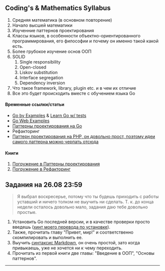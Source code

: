 ## Coding's & Mathematics Syllabus
1. Средняя математика (в основном повторение)
2. Начало высшей математики
3. Изученние паттернов проектирования
4. Классы языков, в особенности объектно-ориентированного программирования, его философии и почему он именно такой какой есть.
5. Более грубокое изучение основ ООП
6.  SOLID
	1. Single responsibility
	2. Open-closed
	3. Liskov substitution
	4. Interface segregation
	5. Dependency inversion
7. Что такое framework, library, plugin etc. и в чем их отличие
8. Все это будет происходить вместе с обучением языка Go


#### Временные ссылки/статьи
- [Go by Examples](https://gobyexample.com/) & [Learn Go w/ tests](https://quii.gitbook.io/learn-go-with-tests)
- [Go Web Examples](https://gowebexamples.com/)
- [Паттерны проектирования на Go](https://github.com/tmrts/go-patterns)
- Рефакторинг
- [Паттерн проектирования на PHP, он довольно прост, поэтому идеи самого паттерна можно черпать отсюда](https://github.com/kamranahmedse/design-patterns-for-humans)


#### Книги
1. [Погружение в Паттерны проектирования](https://mega.nz/#!YDhVzQII!5PXAwG3xvKqtOyEOBGuFEXMdbB_4ZejeZBEYsM43xhg)
2. [Погружение в Рефакторинг](https://mega.nz/#!dOpz3KDI!-H5Cl3H8q0-QoJxG2J4YzCeuB0iQrkmXRk6SCV1JjEQ)

## Задания на 26.08 23:59
> Я выбрал воскресерье, потому что ты будешь приходить с работы уставший и ничего толком не выучить ни сделать. Т. к. до конца недели осталось довольно мало, задания даю тебе довольно простые.

1. Установить Go последней версии, и в качестве проверки просто введешь ([хинт моего перевода по установке](https://istom1n.gitbook.io/learn-go-with-tests/install-go)).
2. Также, прочитать главу "Привет, мир!" и соответственно скомпилировать и выполнить ее.
3. Выучить [синтаксис Markdown](https://guides.github.com/features/mastering-markdown/), он очень простой, зато когда привыкаешь, уже не хочется ни к чему переходить.
4. Прочитать из первой книги две главы: "Введение в ООП", "Основы паттернов".

---
<!--stackedit_data:
eyJkaXNjdXNzaW9ucyI6eyJPeEo0Y3VmM1p4VkltZjlCIjp7In
N0YXJ0Ijo1OTAsImVuZCI6NzAxLCJ0ZXh0IjoiLSBbR28gYnkg
RXhhbXBsZXNdKGh0dHBzOi8vZ29ieWV4YW1wbGUuY29tLykgJi
BbTGVhcm4gR28gdy8gdGVzdHNdKGh0dHBzOi8vcXVpaeKApiJ9
LCJ5NG5NR0dqaHBxb1dyV1E4Ijp7InN0YXJ0IjoxMDE0LCJlbm
QiOjExMjcsInRleHQiOiIxLiBb0J/QvtCz0YDRg9C20LXQvdC4
0LUg0LIg0J/QsNGC0YLQtdGA0L3RiyDQv9GA0L7QtdC60YLQuN
GA0L7QstCw0L3QuNGPXShodHRwczovL21lZ2EubnovIyFZRGhW
elFJSSE1UFhBd0czeHZL4oCmIn19LCJjb21tZW50cyI6eyJJcT
dTRTM0VFo4eFA3VFRKIjp7ImRpc2N1c3Npb25JZCI6Ik94SjRj
dWYzWnhWSW1mOUIiLCJzdWIiOiJnaDo1Mzc2NDk1IiwidGV4dC
I6ItCe0LHQsCDQv9GA0L7QtdC60YLQsCDRjyDQv9C10YDQtdCy
0L7QttGDLCDQvNC+0LbQtdGCINGD0YHQv9C10Y4g0Log0LzQvt
C80LXQvdGC0YMg0LrQvtCz0LTQsCDRgtGLINC/0YDQvtGH0LjR
gtCw0LXRiNGMINC60L3QuNCz0YMiLCJjcmVhdGVkIjoxNTM1MT
A5NjkwMDcwfSwiY0hTb0RZc2pRZjE5YXZEdyI6eyJkaXNjdXNz
aW9uSWQiOiJ5NG5NR0dqaHBxb1dyV1E4Iiwic3ViIjoiZ2g6NT
M3NjQ5NSIsInRleHQiOiLQndCw0YfQvdC4INGH0LjRgtCw0YLR
jCDQtdC1LCDQvtC90LAg0LXRgdGC0Ywg0L3QsCDQutC40L3QtN
C70LUsINCy0YHQtSDRh9GC0L4g0L3QsNGP0YHQvdC+IOKAlCDR
gdC/0YDQsNGI0LjQstCw0Lkg0L7QsdGP0LfQsNGC0LXQu9GM0L
3Qviwg0LjQu9C4INGC0YPRgiwg0LjQu9C4INC90LUg0YLRg9GC
IiwiY3JlYXRlZCI6MTUzNTExOTE3OTE4NH0sInp0clFwTjVaM2
V3ZEU5bzQiOnsiZGlzY3Vzc2lvbklkIjoieTRuTUdHamhwcW9X
cldROCIsInN1YiI6ImdoOjUzNzY0OTUiLCJ0ZXh0Ijoi0J3Rgy
DQuNC70Lgg0L/RgNC+0YHRgtC+INCyINCw0LnQsdGD0Log0YHQ
tdCx0LUg0YHQutCw0YfQsNC5LCDRgtCw0Lwg0LLRgdC1INGE0L
7RgNC80LDRgtGLINC00LDQvdGLIiwiY3JlYXRlZCI6MTUzNTEy
MDg3NDQyM319LCJoaXN0b3J5IjpbLTE4MTg3MjUxNzEsMzg4Mj
MxOTY5LC0xNDI0NzYwODk4LC0xMjkxMTE4MzkxLDcwODg1Njcw
MiwzNjM4ODMzOSwxNDQ3NjMxNjMyLDIwOTUxNTgyMjQsMTAwNj
Q5NTUwLDE4NDY2ODgxMiwtMTg3Mjg5MjcwNF19
-->
